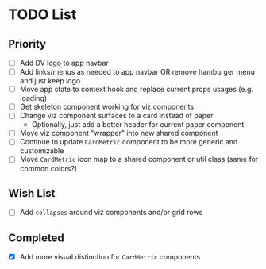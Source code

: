 # TODO List

## Priority

- [ ] Add DV logo to app navbar
- [ ] Add links/menus as needed to app navbar OR remove hamburger menu and just keep logo
- [ ] Move app state to context hook and replace current props usages (e.g. loading)
- [ ] Get skeleton component working for viz components
- [ ] Change viz component surfaces to a card instead of paper
  - Optionally, just add a better header for current paper component
- [ ] Move viz component "wrapper" into new shared component
- [ ] Continue to update `CardMetric` component to be more generic and customizable
- [ ] Move `CardMetric` icon map to a shared component or util class (same for common colors?)

## Wish List

- [ ] Add `collapses` around viz components and/or grid rows

## Completed

- [X] Add more visual distinction for `CardMetric` components